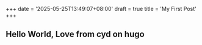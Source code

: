 +++
date = '2025-05-25T13:49:07+08:00'
draft = true
title = 'My First Post'
+++

## Hello World, Love from cyd on hugo
